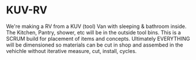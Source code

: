 # KUV-RV
We're making a RV from a KUV (tool) Van with sleeping &amp; bathroom inside. The Kitchen, Pantry, shower, etc will be in the outside tool bins. This is a SCRUM build for placement of items and concepts.  Ultimately EVERYTHING will be dimensioned so materials can be cut in shop and assembed in the vehichle without iterative measure, cut, install, cycles.
